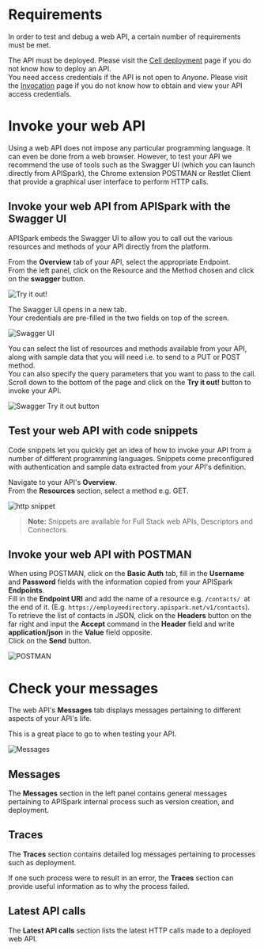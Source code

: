 # Requirements

In order to test and debug a web API, a certain number of requirements must be met.

The API must be deployed. Please visit the [Cell deployment](/technical-resources/apispark/guide/explore/cell-deployment "Cell deployment") page if you do not know how to deploy an API.  
You need access credentials if the API is not open to *Anyone*. Please visit the [Invocation](/technical-resources/apispark/guide/publish/publish/invocation "Invocation") page if you do not know how to obtain and view your API access credentials.

# Invoke your web API

Using a web API does not impose any particular programming language. It can even be done from a web browser. However, to test your API we recommend the use of tools such as the Swagger UI (which you can launch directly from APISpark), the Chrome extension POSTMAN or Restlet Client that provide a graphical user interface to perform HTTP calls.

## Invoke your web API from APISpark with the Swagger UI

APISpark embeds the Swagger UI to allow you to call out the various resources and methods of your API directly from the platform.

From the **Overview** tab of your API, select the appropriate Endpoint.  
From the left panel, click on the Resource and the Method chosen and click on the **swagger** button.

![Try it out!](images/swagger-button.jpg "Try it out!")

The Swagger UI opens in a new tab.  
Your credentials are pre-filled in the two fields on top of the screen.

![Swagger UI](images/swagger-ui.jpg "Swagger UI")

You can select the list of resources and methods available from your API, along with sample data that you will need i.e. to send to a PUT or POST method.  
You can also specify the query parameters that you want to pass to the call.  
Scroll down to the bottom of the page and click on the **Try it out!** button to invoke your API.

![Swagger Try it out button](images/swagger-try-it-out-button.jpg "Swagger Try it out button")

## Test your web API with code snippets

Code snippets let you quickly get an idea of how to invoke your API from a number of different programming languages. Snippets come preconfigured with authentication and sample data extracted from your API's definition.

Navigate to your API's **Overview**.  
From the **Resources** section, select a method e.g. GET.

![http snippet](images/http-snippet.jpg "http snippet")

>**Note:** Snippets are available for Full Stack web APIs, Descriptors and Connectors.

## Invoke your web API with POSTMAN

When using POSTMAN, click on the **Basic Auth** tab, fill in the **Username** and **Password** fields with the information copied from your APISpark **Endpoints**.  
Fill in the **Endpoint URI** and add the name of a resource e.g. `/contacts/ `at the end of it. (E.g. `https://employeedirectory.apispark.net/v1/contacts`).  
To retrieve the list of contacts in JSON, click on the **Headers** button on the far right and input the **Accept** command in the **Header** field and write **application/json** in the **Value** field opposite.  
Click on the **Send** button.

![POSTMAN](images/postman.jpg "POSTMAN")

# <a class="anchor" name="check-messages"></a>Check your messages

The web API's **Messages** tab displays messages pertaining to different aspects of your API's life.

This is a great place to go to when testing your API.

![Messages](images/messages.jpg "Messages")

## Messages

The **Messages** section in the left panel contains general messages pertaining to APISpark internal process such as version creation, and deployment.

## Traces

The **Traces** section contains detailed log messages pertaining to processes such as deployment.

If one such process were to result in an error, the **Traces** section can provide useful information as to why the process failed.

## Latest API calls

The **Latest API calls** section lists the latest HTTP calls made to a deployed web API.
